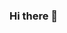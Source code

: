 ### Hi there 👋

<!--
**dzaky-pr/dzaky-pr** is a ✨ _special_ ✨ repository because its `README.md` (this file) appears on your GitHub profile.

Here are some ideas to get you started:

- 🔭 I’m currently studying on SMAN 68 Jakarta
- 🌱 I’m currently learning Front End Dev.
- 👯 I’m looking to collaborate on my start up
- 🤔 I’m looking for help with Back End Dev.
- 💬 Ask me about Front End Dev.
- 📫 How to reach me: dzaky.pr.mulyono97@gmail.com
- 😄 Pronouns: Jeki
- ⚡ Fun fact: I love cats
-->
